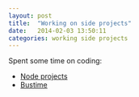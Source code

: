 ```yaml
---
layout: post
title:  "Working on side projects"
date:   2014-02-03 13:50:11
categories: working side projects
---
```


Spent some time on coding:

- [Node projects](https://github.com/valera-rozuvan/node-projects)
- [Bustime](https://github.com/innovecs-opensource/bustime)

